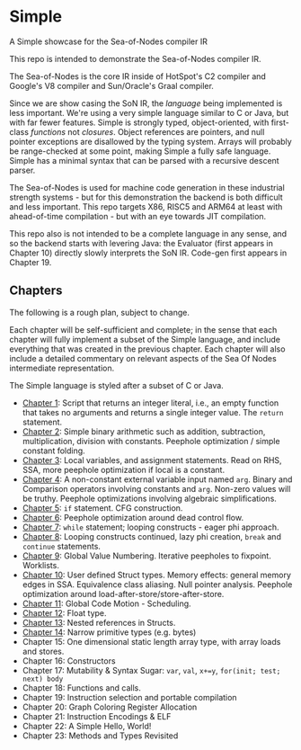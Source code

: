 # Simple
A Simple showcase for the Sea-of-Nodes compiler IR

This repo is intended to demonstrate the Sea-of-Nodes compiler IR.

The Sea-of-Nodes is the core IR inside of HotSpot's C2 compiler
and Google's V8 compiler and Sun/Oracle's Graal compiler.

Since we are show casing the SoN IR, the *language* being implemented is less
important.  We're using a very simple language similar to C or Java, but with
far fewer features.  Simple is strongly typed, object-oriented, with first-class
*functions* not *closures*.  Object references are pointers, and null
pointer exceptions are disallowed by the typing system.  Arrays will probably
be range-checked at some point, making Simple a fully safe language.  Simple
has a minimal syntax that can be parsed with a recursive descent parser.

The Sea-of-Nodes is used for machine code generation in these industrial
strength systems - but for this demonstration the backend is both difficult and
less important.  This repo targets X86, RISC5 and ARM64 at least with
ahead-of-time compilation - but with an eye towards JIT compilation.

This repo also is not intended to be a complete language in any sense, and so
the backend starts with levering Java: the Evaluator (first appears in Chapter
10) directly slowly interprets the SoN IR.  Code-gen first appears in Chapter
19.


## Chapters

The following is a rough plan, subject to change.

Each chapter will be self-sufficient and complete; in the sense that each
chapter will fully implement a subset of the Simple language, and include
everything that was created in the previous chapter.  Each chapter will also
include a detailed commentary on relevant aspects of the Sea Of Nodes
intermediate representation.

The Simple language is styled after a subset of C or Java.

* [Chapter 1](docs/chapter01/README.md): Script that returns an integer literal, i.e., an empty function that takes no arguments and returns a single integer value. The `return` statement.
* [Chapter 2](docs/chapter02/README.md): Simple binary arithmetic such as addition, subtraction, multiplication, division
  with constants. Peephole optimization / simple constant folding.
* [Chapter 3](docs/chapter03/README.md): Local variables, and assignment statements. Read on RHS, SSA, more peephole optimization if local is a
  constant.
* [Chapter 4](docs/chapter04/README.md): A non-constant external variable input
  named `arg`.  Binary and Comparison operators involving constants and `arg`.
  Non-zero values will be truthy.  Peephole optimizations involving algebraic
  simplifications.
* [Chapter 5](docs/chapter05/README.md): `if` statement. CFG construction.
* [Chapter 6](docs/chapter06/README.md): Peephole optimization around dead control flow.
* [Chapter 7](docs/chapter07/README.md): `while` statement; looping constructs - eager phi approach.
* [Chapter 8](docs/chapter08/README.md): Looping constructs continued, lazy phi creation, `break` and `continue` statements.
* [Chapter 9](docs/chapter09/README.md): Global Value Numbering. Iterative peepholes to fixpoint. Worklists.
* [Chapter 10](docs/chapter10/README.md): User defined Struct types. Memory effects:
  general memory edges in SSA.  Equivalence class aliasing.  Null pointer
  analysis.  Peephole optimization around load-after-store/store-after-store.
* [Chapter 11](docs/chapter11/README.md): Global Code Motion - Scheduling.
* [Chapter 12](docs/chapter12/README.md): Float type.
* [Chapter 13](docs/chapter13/README.md): Nested references in Structs.
* [Chapter 14](docs/chapter14/README.md): Narrow primitive types (e.g. bytes)
* Chapter 15: One dimensional static length array type, with array loads and stores.
* Chapter 16: Constructors
* Chapter 17: Mutability & Syntax Sugar: `var`, `val`, `x+=y`, `for(init; test; next) body`
* Chapter 18: Functions and calls.
* Chapter 19: Instruction selection and portable compilation
* Chapter 20: Graph Coloring Register Allocation
* Chapter 21: Instruction Encodings & ELF
* Chapter 22: A Simple Hello, World!
* Chapter 23: Methods and Types Revisited
